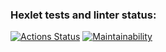 ### Hexlet tests and linter status:
[![Actions Status](https://github.com/fireyorkUP/java-project-61/actions/workflows/hexlet-check.yml/badge.svg)](https://github.com/fireyorkUP/java-project-61/actions)
[![Maintainability](https://api.codeclimate.com/v1/badges/9a05b5b0a0ae19d47130/maintainability)](https://codeclimate.com/github/fireyorkUP/java-project-61/maintainability)
